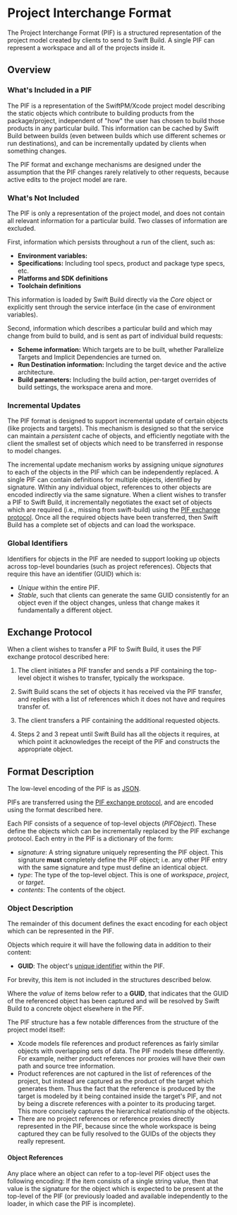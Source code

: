 # Project Interchange Format

The Project Interchange Format (PIF) is a structured representation of the project model created by clients to send to Swift Build.  A single PIF can represent a workspace and all of the projects inside it.


## Overview

### What's Included in a PIF

The PIF is a representation of the SwiftPM/Xcode project model describing the static objects which contribute to building products from the package/project, independent of "how" the user has chosen to build those products in any particular build.  This information can be cached by Swift Build between builds (even between builds which use different schemes or run destinations), and can be incrementally updated by clients when something changes.

The PIF format and exchange mechanisms are designed under the assumption that the PIF changes rarely relatively to other requests, because active edits to the project model are rare.


### What's Not Included

The PIF is only a representation of the project model, and does not contain all relevant information for a particular build.  Two classes of information are excluded.

First, information which persists throughout a run of the client, such as:

* **Environment variables:**
* **Specifications:** Including tool specs, product and package type specs, etc.
* **Platforms and SDK definitions**
* **Toolchain definitions**

This information is loaded by Swift Build directly via the *Core* object or explicitly sent through the service interface (in the case of environment variables).

Second, information which describes a particular build and which may change from build to build, and is sent as part of individual build requests:

* **Scheme information:** Which targets are to be built, whether Parallelize Targets and Implicit Dependencies are turned on.
* **Run Destination information:** Including the target device and the active architecture.
* **Build parameters:** Including the build action, per-target overrides of build settings, the workspace arena and more.


### Incremental Updates

The PIF format is designed to support incremental update of certain objects (like projects and targets). This mechanism is designed so that the service can maintain a *persistent* cache of objects, and efficiently negotiate with the client the smallest set of objects which need to be transferred in response to model changes.

The incremental update mechanism works by assigning unique *signatures* to each of the objects in the PIF which can be independently replaced. A single PIF can contain definitions for multiple objects, identified by signature. Within any individual object, references to other objects are encoded indirectly via the same signature. When a client wishes to transfer a PIF to Swift Build, it incrementally negotiates the exact set of objects which are required (i.e., missing from swift-build) using the [PIF exchange protocol](#exchange-protocol). Once all the required objects have been transferred, then Swift Build has a complete set of objects and can load the workspace.


<a name="global-identifiers"></a>

### Global Identifiers

Identifiers for objects in the PIF are needed to support looking up objects across top-level boundaries (such as project references). Objects that require this have an identifier (GUID) which is:

* *Unique* within the entire PIF.
* *Stable*, such that clients can generate the same GUID consistently for an object even if the object changes, unless that change makes it fundamentally a different object.

<a name="exchange-protocol"></a>

## Exchange Protocol

When a client wishes to transfer a PIF to Swift Build, it uses the PIF exchange protocol described here:

1. The client initiates a PIF transfer and sends a PIF containing the top-level object it wishes to transfer, typically the workspace.

2. Swift Build scans the set of objects it has received via the PIF transfer, and replies with a list of references which it does not have and requires transfer of.

3. The client transfers a PIF containing the additional requested objects.

4. Steps 2 and 3 repeat until Swift Build has all the objects it requires, at which point it acknowledges the receipt of the PIF and constructs the appropriate object.


## Format Description

The low-level encoding of the PIF is as [JSON](http://json.org).

PIFs are transferred using the [PIF exchange protocol](#exchange-protocol), and are encoded using the format described here.

Each PIF consists of a sequence of top-level objects (*PIFObject*). These define the objects which can be incrementally replaced by the PIF exchange protocol. Each entry in the PIF is a dictionary of the form:

* *signature*: A string signature uniquely representing the PIF object. This signature **must** completely define the PIF object; i.e. any other PIF entry with the same signature and type must define an identical object.
* *type*: The type of the top-level object. This is one of *workspace*, *project*, or *target*.
* *contents*: The contents of the object.



### Object Description

The remainder of this document defines the exact encoding for each object which can be represented in the PIF.

Objects which require it will have the following data in addition to their content:

* **GUID**: The object's [unique identifier](#global-identifiers) within the PIF.

For brevity, this item is not included in the structures described below.

Where the *value* of items below refer to a **GUID**, that indicates that the GUID of the referenced object has been captured and will be resolved by Swift Build to a concrete object elsewhere in the PIF.

The PIF structure has a few notable differences from the structure of the project model itself:

* Xcode models file references and product references as fairly similar objects with overlapping sets of data.  The PIF models these differently.  For example, neither product references nor proxies will have their own path and source tree information.
* Product references are not captured in the list of references of the project, but instead are captured as the product of the target which generates them.  Thus the fact that the reference is produced by the target is modeled by it being contained inside the target's PIF, and not by being a discrete references with a pointer to its producing target.  This more concisely captures the hierarchical relationship of the objects.
* There are no project references or reference proxies directly represented in the PIF, because since the whole workspace is being captured they can be fully resolved to the GUIDs of the objects they really represent.


#### Object References

Any place where an object can refer to a top-level PIF object uses the following encoding: If the item consists of a single string value, then that value is the signature for the object which is expected to be present at the top-level of the PIF (or previously loaded and available independently to the loader, in which case the PIF is incomplete).
